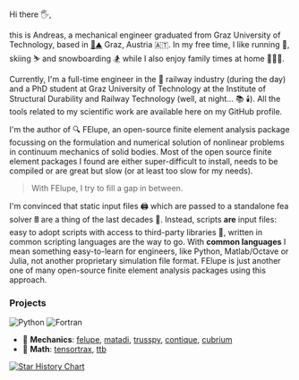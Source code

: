 Hi there 🖐️,

this is Andreas, a mechanical engineer graduated from Graz University of Technology, based in [🏰⛰️](https://en.wikipedia.org/wiki/Schlossberg_(Graz)) Graz, Austria 🇦🇹. In my free time, I like running 🏃‍, skiing ⛷️ and snowboarding 🏂 while I also enjoy family times at home 👨‍👩‍👧.

Currently, I'm a full-time engineer in the 🚂 railway industry (during the day) and a PhD student at Graz University of Technology at the Institute of Structural Durability and Railway Technology (well, at night... 📚 🕯️). All the tools related to my scientific work are available here on my GitHub profile.

I'm the author of 🔍 FElupe, an open-source finite element analysis package focussing on the formulation and numerical solution of nonlinear problems in continuum mechanics of solid bodies. Most of the open source finite element packages I found are either super-difficult to install, needs to be compiled or are great but slow (or at least too slow for my needs).

> With FElupe, I try to fill a gap in between.

I'm convinced that static input files 🖨️ which are passed to a standalone fea solver 🖩 are a thing of the last decades 💾. Instead, scripts **are** input files: easy to adopt scripts with access to third-party libraries 🛒, written in common scripting languages are the way to go. With **common languages** I mean something easy-to-learn for engineers, like Python, Matlab/Octave or Julia, not another proprietary simulation file format. FElupe is just another one of many open-source finite element analysis packages using this approach.

### Projects

![Python](https://img.shields.io/badge/python-3670A0?style=for-the-badge&logo=python&logoColor=ffdd54) ![Fortran](https://img.shields.io/badge/Fortran-%23734F96.svg?style=for-the-badge&logo=fortran&logoColor=white)

- 🔧 **Mechanics**: [felupe](https://github.com/adtzlr/felupe), [matadi](https://github.com/adtzlr/matadi), [trusspy](https://github.com/adtzlr/trusspy), [contique](https://github.com/adtzlr/contique), [cubrium](https://github.com/adtzlr/cubrium)
- 🔢 **Math**: [tensortrax](https://github.com/adtzlr/tensortrax), [ttb](https://github.com/adtzlr/ttb)

[![Star History Chart](https://api.star-history.com/svg?repos=adtzlr/trusspy,adtzlr/felupe,adtzlr/ttb,adtzlr/tensortrax,adtzlr/matadi,adtzlr/contique&type=Date)](https://star-history.com/#adtzlr/trusspy&adtzlr/felupe&adtzlr/ttb&adtzlr/tensortrax&adtzlr/matadi&adtzlr/contique&Date)